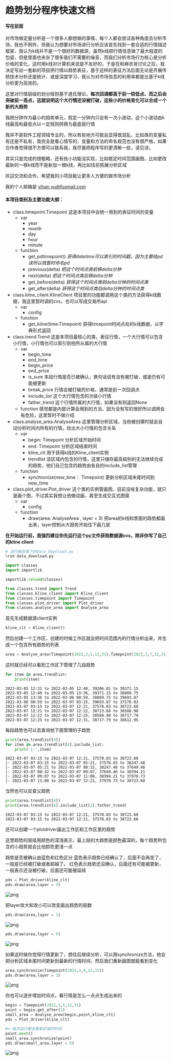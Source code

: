 # 趋势划分程序快速文档

#### 写在前面

对市场做定量分析是一个很多人都想做的事情，每个人都会尝试各种角度去分析市场，我也不例外，但我认为想要对市场进行分析应该首先找到一套合适的行情描述框架，我认为k线并不是一个很好的数据源，虽然k线把行情信息做了最大程度的包留，但是里面也夹杂了很多我们不需要的噪音，而我们分析市场行为核心是分析价格的变化，这时用k线对计算机来说是不友好的，于是在和麻衣哥讨论之后，我决定写出一套新的项目把行情以趋势表征，基于这样的表征方法后面无论是开展传统技术分析还是统计、或是深度学习，我认为对市场信息的利用率都是比基于k线分析更为高效的。

这里对行情层级的划分规则基于道氏理论，**每次回调都高于前一较低点、而之后会突破前一高点，这就说明这个大行情还没被打破，这些小的价格变化可以合成一个新的大趋势**

我把分钟作为最小的趋势单元，假定一分钟内只会有一次小波动，这个小波动由k线最高和最低点以一定规则转换为最底层行情

我并不是软件工程领域专业的，所以有些地方可能会显得很混乱，比如类的变量私有还是不私有，我完全是看心情写的，变量和方法的命名规范也没有很严格，如果合作者觉得很不方便可以联系我，我尽量把程序写的更清晰一些，请见谅。

其实只是完成的很粗略，还有些小功能没实现，比如框定时间范围画图，比如更改最新的一根k线而不是新加一根k线，再比如往前拓展分析区域

欢迎交流和合作，希望我的小项目能让更多人方便的做市场分析

我的个人邮箱是 yihan.yu@foxmail.com

#### 本项目类别及主要功能大纲：
 - class.timepoint.Timepoint 这是本项目中会统一用到的表征时间的变量
    - var
      - year
      - month
      - day
      - hour
      - minute
    - function
      - get_pdtimepoint()  _获得datetime可以索引的时间戳，因为主要给pd读所以我暂时命名pd_
      - previous(delta)  _把这个时间点类前移delta分钟_
      - next(delta)  _把这个时间点类后移delta分钟_
      - get_before(delta)  _获得这个时间点类前delta分钟的时间点类_
      - get_after(delta)  _获得这个时间点类后delta分钟的时间点类_
 - class.kline_client.KlineClient 项目里的功能都调用这个类的方法获得k线数据，我这里暂时调的cvs，也可以写成交易所api
    - var
      - config
    - function
      - get_kline(time:Timepoint) 获得timepoint时间点处的k线数据，以字典形式返回
 - class.trend.Trend 这是本项目最核心的类，表征行情，一个大行情可以包含小行情，小行情也可以索引到他所从属的大行情
    - var
      - begin_time 
      - end_time
      - begin_price
      - end_price
      - is_sure 本段行情是否已被确认，换句话说有没有被打破，或是仍有可能被更新
      - break_price 行情会被打破的价格，通常是前一次回调点
      - include_list 这个大行情包含的次级小行情
      - father_trend 这个行情所属的大行情，如果没有则返回None
    - function 感觉都是内部计算会用到的方法，因为没有写的很好所以调用会有危险，这里暂时不做介绍
 - class.analyse_area.AnalyseArea 这里管理分析区域，当他被创建时就会自动分析时间内所有的行情，给出大小行情的包含关系
    - var
      - begin: Timepoint  分析区域开始时间
      - end: Timepoint  分析区域结束时间
      - kline_clt  用于获得k线的Kline_client实例
      - trendlist  该区域内包含的行情，这里只储存最高级别的无法继续合成的趋势，他们自己包含的趋势由各自的include_list管理
    - function
      - synchronize(new_time： Timepoint) 更新分析区域末尾时间到new_time
 - class.plot_driver.Plot_driver 这个类的实例管画图，目前没啥复杂功能，就只是画个图，不过其实我想让他做动画，甚至生成交互式图窗
    - var
      - config
    - function
      - draw(area: AnalyseArea , layer = 3) 把area的k线和里面的趋势都画出来，layer控制从大趋势开始往下画几层

**在开始运行前，我强烈建议你先运行这个py文件获取数据源cvs，除非你写了自己的kline client**


```python
# 运行根目录下的data_download.py
%run data_download.py
```


```python
import classes
import importlib

importlib.reload(classes)

from classes.trend import Trend
from classes.kline_client import Kline_client
from classes.timepoint import Timepoint
from classes.plot_driver import Plot_driver
from classes.analyse_area import Analyse_area
```

首先生成数据源client实例


```python
kline_clt = Kline_client()
```

然后创建一个工作区，创建的时候工作区就会把时间范围内的行情分析出来，并生成一个包含所有趋势的列表


```python
area = Analyse_area(Timepoint(2022,3,5,12,31),Timepoint(2022,3,7,12,31),kline_clt)
```

这时就已经可以看到工作区下管理了几段趋势


```python
for item in area.trendlist:
    print(item)
```

    2022-03-05 12:31 to 2022-03-05 12:40, 39206.01 to 39371.15
    2022-03-05 12:40 to 2022-03-05 13:36, 39371.15 to 38889.75
    2022-03-05 13:36 to 2022-03-06 00:59, 38889.75 to 39693.87
    2022-03-06 00:59 to 2022-03-07 03:15, 39693.87 to 37578.03
    2022-03-07 03:15 to 2022-03-07 12:21, 37578.03 to 38723.68
    2022-03-07 12:21 to 2022-03-07 12:22, 38723.68 to 38588.98
    2022-03-07 12:22 to 2022-03-07 12:25, 38588.98 to 38717.79
    2022-03-07 12:25 to 2022-03-07 12:31, 38717.79 to 38612.95
    

每段趋势也可以去查询他下面管理的子趋势


```python
print(area.trendlist[4])
for item in area.trendlist[4].include_list:
    print('|-',item)
```

    2022-03-07 03:15 to 2022-03-07 12:21, 37578.03 to 38723.68
    |- 2022-03-07 03:15 to 2022-03-07 05:21, 37578.03 to 38247.48
    |- 2022-03-07 05:21 to 2022-03-07 08:32, 38247.48 to 37649.46
    |- 2022-03-07 08:32 to 2022-03-07 09:07, 37649.46 to 38394.21
    |- 2022-03-07 09:07 to 2022-03-07 11:00, 38394.21 to 37970.73
    |- 2022-03-07 11:00 to 2022-03-07 12:21, 37970.73 to 38723.68
    

当然也可以反查父趋势


```python
print(area.trendlist[4])
print(area.trendlist[4].include_list[2].father_trend)
```

    2022-03-07 03:15 to 2022-03-07 12:21, 37578.03 to 38723.68
    2022-03-07 03:15 to 2022-03-07 12:21, 37578.03 to 38723.68
    

还可以创建一个plotdriver画出工作区和工作区里的趋势

这里趋势的层级用颜色的深浅表示，最上层的大趋势是颜色最深的，每个趋势所包含的小趋势就会比他颜色更浅一点

趋势是否被确认由蓝色和红色区分
蓝色表示趋势已经确认了，后面不会再变了，一般是已经被打破或者超越了。
红色表示趋势还没确认，后面还有可能被更新，一般表示还没被打破，后面还可能被延续


```python
pds = Plot_driver(kline_clt)
pds.draw(area,layer = 3)
```




    
![png](demo_files/demo_17_1.png)
    


把layer改大和改小可以改变画出趋势的层数


```python
pds.draw(area,layer = 1)
```



    
![png](demo_files/demo_19_1.png)
    



```python
pds.draw(area,layer = 5)
```




    
![png](demo_files/demo_20_1.png)
    


如果这时候你觉得行情更新了，想往后继续分析，可以用synchronize方法，他会把分析区域末尾时间更新到最新的行情时间，然后我们重新画图就能看到变化


```python
area.synchronize(Timepoint(2022,3,9,12,31))
pds.draw(area,layer = 3)
```




    
![png](demo_files/demo_22_1.png)
    


你也可以逐步增加时间点，看行情是怎么一点点生成出来的


```python
begin = Timepoint(2022,3,5,12,31)
point = begin.get_after(1)
small_area = Analyse_area(begin,point,kline_clt)
pds = Plot_driver(kline_clt)
```


```python
#<-每次运行都会更新区域的时间
point.next()
small_area.synchronize(point)
pds.draw(small_area,layer = 5)
```


    
![png](demo_files/demo_25_0.png)
    

